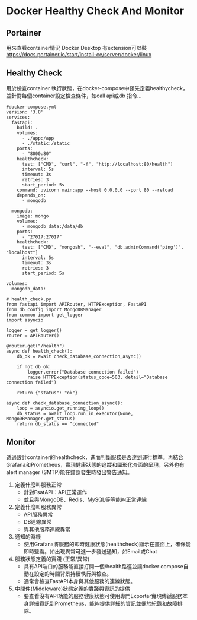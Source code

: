 # Docker Healthy Check And Monitor
## Portainer
用來查看container情況
Docker Desktop 有extension可以裝
https://docs.portainer.io/start/install-ce/server/docker/linux

## Healthy Check
用於檢查container 執行狀態，在docker-compose中預先定義healthycheck，並針對每個container設定檢查條件，如call api或db 指令...
```yml!
#docker-compose.yml
version: '3.8'
services:
  fastapi:
    build: .
    volumes:
      - ./app:/app
      - ./static:/static
    ports:
      - "8000:80"
    healthcheck:
      test: ["CMD", "curl", "-f", "http://localhost:80/health"]
      interval: 5s
      timeout: 3s
      retries: 3
      start_period: 5s
    command: uvicorn main:app --host 0.0.0.0 --port 80 --reload
    depends_on:
      - mongodb

  mongodb:
    image: mongo
    volumes:
      - mongodb_data:/data/db
    ports:
      - "27017:27017"
    healthcheck:
      test: ["CMD", "mongosh", "--eval", "db.adminCommand('ping')", "localhost"]
      interval: 5s
      timeout: 3s
      retries: 3
      start_period: 5s

volumes:
  mongodb_data:

```
```python!
# health_check.py
from fastapi import APIRouter, HTTPException, FastAPI
from db_config import MongoDBManager
from common import get_logger
import asyncio

logger = get_logger()
router = APIRouter() 

@router.get("/health")
async def health_check():
    db_ok = await check_database_connection_async()

    if not db_ok:
        logger.error("Database connection failed")
        raise HTTPException(status_code=503, detail="Database connection failed")

    return {"status": "ok"}

async def check_database_connection_async():
    loop = asyncio.get_running_loop()
    db_status = await loop.run_in_executor(None, MongoDBManager.get_status)
    return db_status == "connected"
```

## Monitor
透過設計container的healthcheck，進而判斷服務是否達到運行標準。再結合Grafana和Prometheus，實現健康狀態的追蹤和圖形化介面的呈現，另外也有alert manager (SMTP)能在錯誤發生時發出警告通知。

1. 定義什麼叫服務正常
    * 針對FsatAPI：API正常運作
    * 並且與MongoDB、Redis、MySQL等等能夠正常連線
3. 定義什麼叫服務異常
    * API服務異常
    * DB連線異常
    * 與其他服務連線異常
5. 通知的時機
    * 使用Grafana將服務的即時健康狀態(healthcheck)顯示在畫面上，確保能即時監看。如出現異常可進一步發送通知，如Email或Chat
7. 服務狀態定義的實踐 (正常/異常)
    * 具有API端口的服務能直接打開一個/health路徑並讓docker compose自動在設定的時間背景持續執行與檢查。
    * 通常會檢查FastAPI本身與其他服務的連線狀態。
9. 中間件(Middleware)狀態定義的實踐與資訊的提供
    * 要查看沒有API功能的服務健康狀態可使用專門Exporter實現傳遞服務本身詳細資訊到Prometheus，能夠提供詳細的資訊並便於紀錄和故障排除。